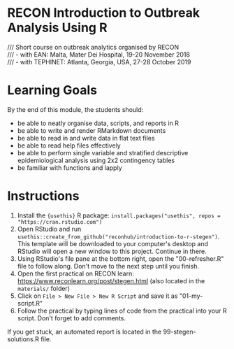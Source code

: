 # RECON Introduction to Outbreak Analysis Using R

/// Short course on outbreak analytics organised by RECON    
/// - with EAN: Malta, Mater Dei Hospital, 19-20 November 2018    
/// - with TEPHINET: Atlanta, Georgia, USA, 27-28 October 2019    

# Learning Goals

By the end of this module, the students should:

 - be able to neatly organise data, scripts, and reports in R
 - be able to write and render RMarkdown documents
 - be able to read in and write data in flat text files
 - be able to read help files effectively 
 - be able to perform single variable and stratified descriptive epidemiological
   analysis using 2x2 contingency tables
 - be familiar with functions and lapply

# Instructions

1. Install the `{usethis}` R package: `install.packages("usethis", repos = "https://cran.rstudio.com")`
2. Open RStudio and run `usethis::create_from_github("reconhub/introduction-to-r-stegen")`. This template will be downloaded to your computer's desktop and RStudio will open a new window to this project. Continue in there.
2. Using RStudio's file pane at the bottom right, open the "00-refresher.R" file
   to follow along. Don't move to the next step until you finish. 
3. Open the first practical on RECON learn: <https://www.reconlearn.org/post/stegen.html> (also located in the `materials/` folder)
4. Click on `File > New File > New R Script` and save it as "01-my-script.R"
5. Follow the practical by typing lines of code from the practical into your R
   script. Don't forget to add comments. 

If you get stuck, an automated report is located in the 99-stegen-solutions.R file.
